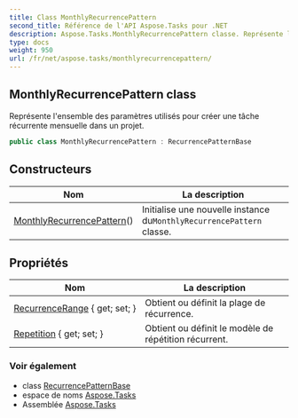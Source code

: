 ```yaml
---
title: Class MonthlyRecurrencePattern
second_title: Référence de l'API Aspose.Tasks pour .NET
description: Aspose.Tasks.MonthlyRecurrencePattern classe. Représente lensemble des paramètres utilisés pour créer une tâche récurrente mensuelle dans un projet.
type: docs
weight: 950
url: /fr/net/aspose.tasks/monthlyrecurrencepattern/
---
```

## MonthlyRecurrencePattern class

Représente l'ensemble des paramètres utilisés pour créer une tâche récurrente mensuelle dans un projet.

```csharp
public class MonthlyRecurrencePattern : RecurrencePatternBase
```

## Constructeurs

| Nom | La description |
| --- | --- |
| [MonthlyRecurrencePattern](monthlyrecurrencepattern/)() | Initialise une nouvelle instance du`MonthlyRecurrencePattern` classe. |

## Propriétés

| Nom | La description |
| --- | --- |
| [RecurrenceRange](../../aspose.tasks/recurrencepatternbase/recurrencerange/) { get; set; } | Obtient ou définit la plage de récurrence. |
| [Repetition](../../aspose.tasks/monthlyrecurrencepattern/repetition/) { get; set; } | Obtient ou définit le modèle de répétition récurrent. |

### Voir également

* class [RecurrencePatternBase](../recurrencepatternbase/)
* espace de noms [Aspose.Tasks](../../aspose.tasks/)
* Assemblée [Aspose.Tasks](../../)


